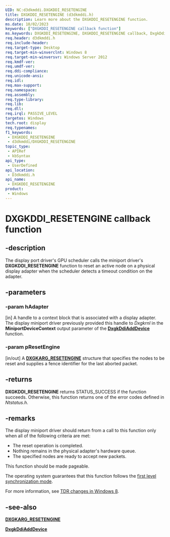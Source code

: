 ```yaml
---
UID: NC:d3dkmddi.DXGKDDI_RESETENGINE
title: DXGKDDI_RESETENGINE (d3dkmddi.h)
description: Learn more about the DXGKDDI_RESETENGINE function.
ms.date: 10/02/2023
keywords: ["DXGKDDI_RESETENGINE callback function"]
ms.keywords: DXGKDDI_RESETENGINE, DXGKDDI_RESETENGINE callback, DxgkDdiResetEngine, DxgkDdiResetEngine callback function [Display Devices], d3dkmddi/DxgkDdiResetEngine, display.dxgkddiresetengine
req.header: d3dkmddi.h
req.include-header: 
req.target-type: Desktop
req.target-min-winverclnt: Windows 8
req.target-min-winversvr: Windows Server 2012
req.kmdf-ver: 
req.umdf-ver: 
req.ddi-compliance: 
req.unicode-ansi: 
req.idl: 
req.max-support: 
req.namespace: 
req.assembly: 
req.type-library: 
req.lib: 
req.dll: 
req.irql: PASSIVE_LEVEL
targetos: Windows
tech.root: display
req.typenames: 
f1_keywords:
 - DXGKDDI_RESETENGINE
 - d3dkmddi/DXGKDDI_RESETENGINE
topic_type:
 - APIRef
 - kbSyntax
api_type:
 - UserDefined
api_location:
 - D3dkmddi.h
api_name:
 - DXGKDDI_RESETENGINE
product:
 - Windows
---
```


# DXGKDDI_RESETENGINE callback function

## -description

The display port driver's GPU scheduler calls the miniport driver's **DXGKDDI_RESETENGINE** function to reset an active node on a physical display adapter when the scheduler detects a timeout condition on the adapter.

## -parameters

### -param hAdapter

[in] A handle to a context block that is associated with a display adapter. The display miniport driver previously provided this handle to *Dxgkrnl* in the **MiniportDeviceContext** output parameter of the [**DxgkDdiAddDevice**](../dispmprt/nc-dispmprt-dxgkddi_add_device.md) function.

### -param pResetEngine

[in/out] A [**DXGKARG_RESETENGINE**](ns-d3dkmddi-_dxgkarg_resetengine.md) structure that specifies the nodes to be reset and supplies a fence identifier for the last aborted packet.

## -returns

**DXGKDDI_RESETENGINE** returns STATUS_SUCCESS if the function succeeds. Otherwise, this function returns one of the error codes defined in *Ntstatus.h*.

## -remarks

The display miniport driver should return from a call to this function only when all of the following criteria are met:

* The reset operation is completed.
* Nothing remains in the physical adapter's hardware queue.
* The specified nodes are ready to accept new packets.

This function should be made pageable.

The operating system guarantees that this function follows the [first level synchronization mode](/windows-hardware/drivers/display/threading-and-synchronization-first-level).

For more information, see [TDR changes in Windows 8](/windows-hardware/drivers/display/tdr-changes-in-windows-8).

## -see-also

[**DXGKARG_RESETENGINE**](ns-d3dkmddi-_dxgkarg_resetengine.md)

[**DxgkDdiAddDevice**](../dispmprt/nc-dispmprt-dxgkddi_add_device.md)
